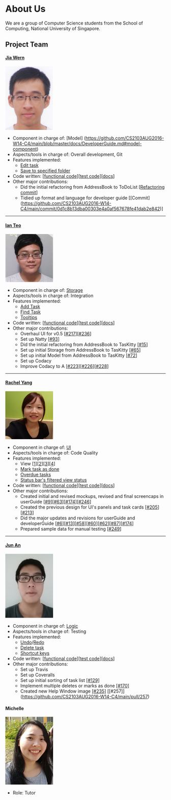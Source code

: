 # About Us

We are a group of Computer Science students from the School of Computing, National University of Singapore.

## Project Team

#### [Jia Wern](https://github.com/l0g1cal)<br>

<img src="images/JiaWern.png" width="150"><br>
* Component in charge of: [Model] (https://github.com/CS2103AUG2016-W14-C4/main/blob/master/docs/DeveloperGuide.md#model-component)
* Aspects/tools in charge of: Overall development, Git<br>
* Features implemented:
   * [Edit task](https://github.com/CS2103AUG2016-W14-C4/main/blob/master/docs/UserGuide.md#edit-task-details-edit)
   * [Save to specified folder](https://github.com/CS2103AUG2016-W14-C4/main/blob/master/docs/UserGuide.md#save-data-save)
* Code written: [[functional code](https://github.com/CS2103AUG2016-W14-C4/main/blob/master/collated/main/A0135793W.md)][[test code](https://github.com/CS2103AUG2016-W14-C4/main/blob/master/collated/test/A0135793W.md)][[docs](https://github.com/CS2103AUG2016-W14-C4/main/blob/master/collated/docs/A0135793W.md)]
* Other major contributions:
  * Did the initial refactoring from AddressBook to ToDoList [[Refactoring commit](https://github.com/CS2103AUG2016-W14-C4/main/commit/62ca81ca63ae4de3be12766f60b4ee9d1a2d6956)]
  * Tidied up format and language for developer guide [[Commit] (https://github.com/CS2103AUG2016-W14-C4/main/commit/0d1c8b13dba00303e4a0af567678fe41dab2e842)]

-----

#### [Ian Teo](https://github.com/IanTeo)<br>

<img src="images/IanTeo.png" width="150"><br>
* Component in charge of: [Storage](https://github.com/CS2103AUG2016-W14-C4/main/blob/master/docs/DeveloperGuide.md#storage-component)<br>
* Aspects/tools in charge of: Integration<br>
* Features implemented:
  * [Add Task](https://github.com/CS2103AUG2016-W14-C4/main/blob/master/docs/UserGuide.md#create-a-new-task-add)
  * [Find Task](https://github.com/CS2103AUG2016-W14-C4/main/blob/master/docs/UserGuide.md#find-tasks-find)
  * [Tooltips](https://github.com/CS2103AUG2016-W14-C4/main/blob/master/docs/UserGuide.md#quick-start)
* Code written: [[functional code](../collated/main/A0139930B.md)][[test code](../collated/test/A0139930B.md)][[docs](../collated/docs/A0139930B.md)]
* Other major contributions:
  * Overhaul UI for v0.5 [[#217](https://github.com/CS2103AUG2016-W14-C4/main/pull/217)][[#236](https://github.com/CS2103AUG2016-W14-C4/main/pull/236)]
  * Set up Natty [[#93](https://github.com/CS2103AUG2016-W14-C4/main/pull/93)]
  * Did the initial refactoring from AddressBook to TasKitty [[#15](https://github.com/CS2103AUG2016-W14-C4/main/pull/15)]
  * Set up initial Storage from AddressBook to TasKitty [[#65](https://github.com/CS2103AUG2016-W14-C4/main/pull/65)]
  * Set up initial Model from AddressBook to TasKitty [[#72](https://github.com/CS2103AUG2016-W14-C4/main/pull/72)]
  * Set up Codacy
  * Improve Codacy to A [[#223](https://github.com/CS2103AUG2016-W14-C4/main/pull/223)][[#226](https://github.com/CS2103AUG2016-W14-C4/main/pull/226)][[#228](https://github.com/CS2103AUG2016-W14-C4/main/pull/228)]

-----

#### [Rachel Yang](https://github.com/JJ-Rachel)<br>

<img src="images/RachelYang.png" width="150"><br>
* Component in charge of: [UI](https://github.com/CS2103AUG2016-W14-C4/main/blob/master/docs/DeveloperGuide.md#ui-component) <br>
* Aspects/tools in charge of: Code Quality<br>
* Features implemented:
  * View [[1](https://github.com/CS2103AUG2016-W14-C4/main/blob/master/docs/UserGuide.md#view-upcoming-tasks-view)][[2](https://github.com/CS2103AUG2016-W14-C4/main/blob/master/docs/UserGuide.md#view-all-tasks-for-a-specified-date-view-date)][[3](https://github.com/CS2103AUG2016-W14-C4/main/blob/master/docs/UserGuide.md#view-all-tasks-view-all)][[4](https://github.com/CS2103AUG2016-W14-C4/main/blob/master/docs/UserGuide.md#view-all-completed-tasks-view-done)]
  * [Mark task as done](https://github.com/CS2103AUG2016-W14-C4/main/blob/master/docs/UserGuide.md#mark-task-as-done-done)
  * [Overdue tasks](https://github.com/CS2103AUG2016-W14-C4/main/blob/master/docs/UserGuide.md#view-upcoming-tasks-view)
  * [Status bar's filtered view status](https://github.com/CS2103AUG2016-W14-C4/main/blob/master/docs/UserGuide.md#view-upcoming-tasks-view)
* Code written: [[functional code](../collated/main/A0130853L.md)][[test code](../collated/test/A0130853L.md)][[docs](../collated/docs/A0130853L.md)]
* Other major contributions:
  * Created initial and revised mockups, revised and final screencaps in userGuide [[#9](https://github.com/CS2103AUG2016-W14-C4/main/commit/08e2b500c1547e89a17a07399e4f89ebc385d9c5)][[#63](https://github.com/CS2103AUG2016-W14-C4/main/commit/ed57b82241a2358ab79a62dccd57d82e1e25844d)][[#174](https://github.com/CS2103AUG2016-W14-C4/main/commit/fe34c59cb39ac7645cdead46a7aeea9885cad01c)][[#246](https://github.com/CS2103AUG2016-W14-C4/main/pull/246)]
  * Created the previous design for UI's panels and task cards [[#205](https://github.com/CS2103AUG2016-W14-C4/main/pull/205)][[#213](https://github.com/CS2103AUG2016-W14-C4/main/pull/213)]
  * Did the major updates and revisions for userGuide and developerGuide [[#6](https://github.com/CS2103AUG2016-W14-C4/main/commit/0542f75dcf60feee469039ed83235385325af8f4)][[#13](https://github.com/CS2103AUG2016-W14-C4/main/commit/d02cda467114fd4812b3387d7f7b0b71e5918b68)][[#58](https://github.com/CS2103AUG2016-W14-C4/main/pull/58)][[#60](https://github.com/CS2103AUG2016-W14-C4/main/pull/60)][[#62](https://github.com/CS2103AUG2016-W14-C4/main/commit/82c769e1d8368820cf8ea95d4a887c4bb1ec2a15)][[#87](https://github.com/CS2103AUG2016-W14-C4/main/commit/b4feb75a4c8f17a85b408daaf4d6ed73a422b510)][[#174](https://github.com/CS2103AUG2016-W14-C4/main/commit/780694fa99fee91a725e32e086e6214c830bbf95)]
  * Prepared sample data for manual testing [[#249](https://github.com/CS2103AUG2016-W14-C4/main/pull/249)]
  
-----

#### [Jun An](https://github.com/yamidark)<br>

<img src="images/TanJunAn.png" width="150"><br>
* Component in charge of: [Logic](https://github.com/CS2103AUG2016-W14-C4/main/blob/master/docs/DeveloperGuide.md#logic-component)
* Aspects/tools in charge of: Testing<br>
* Features implemented:
  * [Undo](https://github.com/CS2103AUG2016-W14-C4/main/blob/master/docs/UserGuide.md#undo-previous-action-undo)/[Redo](https://github.com/CS2103AUG2016-W14-C4/main/blob/master/docs/UserGuide.md#redo-previous-undone-action-redo)
  * [Delete task](https://github.com/CS2103AUG2016-W14-C4/main/blob/master/docs/UserGuide.md#delete-task-delete)
  * [Shortcut keys](https://github.com/CS2103AUG2016-W14-C4/main/pull/137)
* Code written: [[functional code](../collated/main/A0139052L.md)][[test code](../collated/test/A0139052L.md)][[docs](../collated/docs/A0139052L.md)]
* Other major contributions:
  * Set up Travis
  * Set up Coveralls
  * Set up initial sorting of task list [[#129]](https://github.com/CS2103AUG2016-W14-C4/main/pull/129)
  * Implement multiple deletes or marks as done [[#170]](https://github.com/CS2103AUG2016-W14-C4/main/pull/170)
  * Created new Help Window image [[#235]](https://github.com/CS2103AUG2016-W14-C4/main/pull/235) [[#257]] (https://github.com/CS2103AUG2016-W14-C4/main/pull/257)

#### Michelle

<img src="images/Michelle.jpg" width="150"><br>
* Role: Tutor<br>
